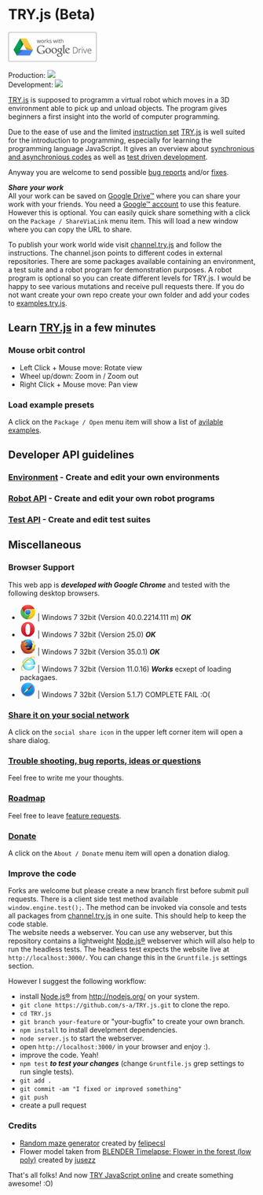 # TRY.js (Beta)

![Google Drive™](/drive_outline-small.png?raw=true "Google Drive™")  

Production: [<img src="https://travis-ci.org/s-a/TRY.js.svg?branch=master" />](https://travis-ci.org/s-a/try.js "master test state")  
Development: [<img src="https://travis-ci.org/s-a/TRY.js.svg?branch=development" />](https://travis-ci.org/s-a/TRY.js "development test state")  


[TRY.js](http://s-a.github.io/TRY.js/) is supposed to programm a virtual robot which moves in a 3D environment able to pick up and unload objects. The program gives beginners a first insight into the world of computer programming.

Due to the ease of use and the limited [instruction set](https://github.com/s-a/TRY.js/blob/development/docs/robot.MD) [TRY.js](http://s-a.github.io/TRY.js/) is well suited for the introduction to programming, especially for learning the programming language JavaScript. It gives an overview about [synchronious and asynchronious codes](https://github.com/s-a/TRY.js/blob/development/docs/robot.MD) as well as [test driven development](/docs/tests.MD).  

Anyway you are welcome to send possible [bug reports](https://github.com/s-a/try.js/issues) and/or [fixes](https://github.com/s-a/try.js).  

***Share your work***  
All your work can be saved on [Google Drive™](https://drive.google.com) where you can share your work with your friends. You need a [Google™ account](https://accounts.google.com/SignUp "Create your Google Account") to use this feature. However this is optional. You can easily quick share something with a click on the ```Package / ShareViaLink``` menu item. This will load a new window where you can copy the URL to share.  

To publish your work world wide visit [channel.try.js](https://github.com/s-a/channel.try.js) and follow the instructions. The channel.json points to different codes in external repositories. There are some packages available containing an environment, a test suite and a robot program for demonstration purposes. A robot program is optional so you can create different levels for TRY.js. I would be happy to see various mutations and receive pull requests there. If you do not want create your own repo create your own folder and add your codes to [examples.try.js](https://github.com/s-a/examples.try.js).

## Learn [TRY.js](http://s-a.github.io/TRY.js/) in a few minutes

### Mouse orbit control
 - Left Click + Mouse move: Rotate view
 - Wheel up/down: Zoom in / Zoom out
 - Right Click + Mouse move: Pan view


### Load example presets
A click on the ```Package / Open``` menu item will show a list of [avilable](https://github.com/s-a/channel.try.js) [examples](https://github.com/s-a/examples.try.js).


## Developer API guidelines

### [Environment](/docs/environment.MD) - Create and edit your own environments

### [Robot API](/docs/robot.MD) - Create and edit your own robot programs

### [Test API](/docs/tests.MD) - Create and edit test suites

## Miscellaneous

### Browser Support
This web app is ***developed with Google Chrome*** and tested with the following desktop browsers.  
 - ![Chrome](/ico/chrome_32x32.png "Chrome") | Windows 7 32bit (Version 40.0.2214.111 m) ***OK***
 - ![Opera](/ico/opera_32x32.png "Opera") | Windows 7 32bit (Version 25.0) ***OK***
 - ![Firefox](/ico/firefox_32x32.png "Firefox") | Windows 7 32bit (Version 35.0.1) ***OK***
 - ![Internet Explorer](/ico/internet-explorer_32x32.png "Enternet Explorer") | Windows 7 32bit (Version 11.0.16) ***Works*** ecxept of loading packagaes.
 - ![Safari](/ico/safari_32x32.png "Safari") | Windows 7 32bit (Version 5.1.7) COMPLETE FAIL :O(

### [Share it on your social network](http://s-a.github.io/TRY.js/)
A click on the ```social share icon``` in the upper left corner item will open a share dialog.

### [Trouble shooting, bug reports, ideas or questions](https://github.com/s-a/TRY.js/issues)
Feel free to write me your thoughts.

### [Roadmap](docs/todo.MD)
Feel free to leave [feature requests](https://github.com/s-a/TRY.js/issues).

### [Donate](http://s-a.github.io/TRY.js/)
A click on the ```About / Donate``` menu item will open a donation dialog.

### Improve the code
Forks are welcome but please create a new branch first before submit pull requests. There is a client side test method available ```window.engine.test();```. The method can be invoked via console and tests all packages from [channel.try.js](https://github.com/s-a/channel.try.js) in one suite. This should help to keep the code stable.  
The website needs a webserver. You can use any webserver, but this repository contains a lightweight [Node.js®](http://nodejs.org/) webserver which will also help to run the headless tests. The headless test expects the website live at ```http://localhost:3000/```. You can change this in the ```Gruntfile.js``` settings section.  


However I suggest the following workflow:
 - install [Node.js®](http://nodejs.org/) from http://nodejs.org/ on your system.
 - ```git clone https://github.com/s-a/TRY.js.git``` to clone the repo.  
 - ```cd TRY.js```  
 - ```git branch your-feature``` or "your-bugfix" to create your own branch.  
 - ```npm install``` to install develpment dependencies.  
 - ```node server.js``` to start the webserver.  
 - open ```http://localhost:3000/``` in your browser and enjoy :).  
 - improve the code. Yeah!  
 - ```npm test``` ***to test your changes*** (change ```Gruntfile.js``` grep settings to run single tests).  
 - ```git add .```  
 - ```git commit -am "I fixed or improved something"```  
 - ```git push```  
 - create a pull request  


### Credits
 - [Random maze generator](https://github.com/felipecsl/random-maze-generator) created by [felipecsl](https://github.com/felipecsl) 
 - Flower model taken from [BLENDER Timelapse: Flower in the forest (low poly)](http://www.blendswap.com/blends/view/71968) created by [jusezz](http://www.blendswap.com/blends/view/71968)  




That's all folks! And now [TRY JavaScript online](http://s-a.github.io/TRY.js/) and create something awesome! :O)
